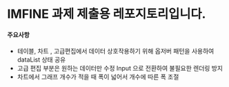 # IMFINE 과제 제출용 레포지토리입니다.

#### 주요사항 

- 테이블, 차트 , 고급편집에서 데이터 상호작용하기 위해 옵저버 패턴을 사용하여 dataList 상태 공유
- 고급 편집 부분은 원하는 데이터만 수정 Input 으로 전환하여 불필요한 렌더링 방지
- 차트에서 그래프 개수가 적을 때 폭이 넓어서 개수에 따른 폭 조절 

